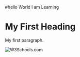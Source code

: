 #hello World I am Learning
<html>
<body>

<h1>My First Heading</h1>
<p>My first paragraph.</p>
<img src="https://i.insider.com/5d52d4b8cd97840fe250aa5d?width=1136&format=jpeg" alt="W3Schools.com">
<map name ="Bugatti la voiture noire">
  <area shape="rect" coords="280,750,270,350"
        alt="Bugatti la voiture noire" href="https://www.bugatti.com/la-voiture-noire/">
</map>
</body>
</html>
